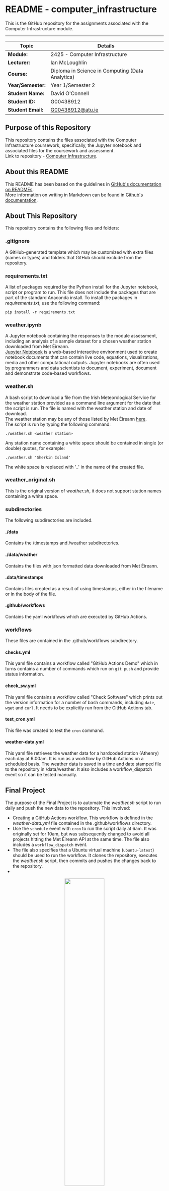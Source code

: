 # README - computer_infrastructure  
This is the GitHub repository for the assignments associated with the Computer Infrastructure module.  
***  
  
| Topic | Details |
|---------|-------------|
| **Module:**  | 2425 - Computer Infrastructure  |
| **Lecturer:**  | Ian McLoughlin  | 
| **Course:**  | Diploma in Science in Computing (Data Analytics)  |
| **Year/Semester:**  | Year 1/Semester 2  |
| **Student Name:**  | David O'Connell  |
| **Student ID:**  | G00438912  |
| **Student Email:**  | G00438912@atu.ie  |  

## Purpose of this Repository   
This repository contains the files associated with the Computer Infrastructure coursework, specifically, the Jupyter notebook and associated files for the coursework and assessment.  
Link to repository - [Computer Infrastructure](https://github.com/dvdgeroconnell/computer_infrastructure.git).

## About this README  
This README has been based on the guidelines in [GitHub's documentation on READMEs](https://docs.github.com/en/repositories/managing-your-repositorys-settings-and-features/customizing-your-repository/about-readmes).  
More information on writing in Markdown can be found in [Github's documentation](https://docs.github.com/en/get-started/writing-on-github/getting-started-with-writing-and-formatting-on-github/basic-writing-and-formatting-syntax). 

## About This Repository  
This repository contains the following files and folders:  

### .gitignore
A GitHub-generated template which may be customized with extra files (names or types) and folders that GitHub should exclude from the repository.  

### requirements.txt
A list of packages required by the Python install for the Jupyter notebook, script or program to run. This file does not include the packages that are part of the standard Anaconda install. To install the packages in *requirements.txt*, use the following command:  
```  
pip install -r requirements.txt
```  
### weather.ipynb  
A Jupyter notebook containing the responses to the module assessment, including an analysis of a sample dataset for a chosen weather station downloaded from Met Éireann.  
[Jupyter Notebook](https://jupyter.org/) is a web-based interactive environment used to create notebook documents that can contain live code, equations, visualizations, media and other computational outputs. Jupyter notebooks are often used by programmers and data scientists to document, experiment, document and demonstrate code-based workflows.

### weather.sh  
A bash script to download a file from the Irish Meteorological Service for the weather station provided as a command line argument for the date that the script is run. The file is named with the weather station and date of download.  
The weather station may be any of those listed by Met Éireann [here](https://www.met.ie/climate/weather-observing-stations).  
The script is run by typing the following command:  
```
./weather.sh <weather station>
```  
Any station name containing a white space should be contained in single (or double) quotes, for example:
```
./weather.sh 'Sherkin Island'
```  

The white space is replaced with '_' in the name of the created file.  

### weather_original.sh
This is the original version of *weather.sh*, it does not support station names containing a white space.  

### subdirectories
The following subdirectories are included.  
#### ./data
Contains the /timestamps and /weather subdirectories.  
#### ./data/weather
Contains the files with json formatted data downloaded from Met Éireann.  
#### .data/timestamps
Contains files created as a result of using timestamps, either in the filename or in the body of the file.   
#### .github/workflows
Contains the yaml workflows which are executed by GitHub Actions.

### workflows  
These files are contained in the .github/workflows subdirectory.   
#### checks.yml  
This yaml file contains a workflow called "GitHub Actions Demo" which in turns contains a number of commands which run on `git push` and provide status information.    
#### check_sw.yml  
This yaml file contains a workflow called "Check Software" which prints out the version information for a number of bash commands, including `date`, `wget` and `curl`. It needs to be explicitly run from the GitHub Actions tab.  
#### test_cron.yml  
This file was created to test the `cron` command.  
#### weather-data.yml
This yaml file retrieves the weather data for a hardcoded station (Athenry) each day at 6:00am. It is run as a workflow by GitHub Actions on a scheduled basis. The weather data is saved in a time and date stamped file to the repository in /data/weather. It also includes a workflow_dispatch event so it can be tested manually.  

## Final Project
The purpose of the Final Project is to automate the *weather.sh* script to run daily and push the new data to the repository. This involved:  
  
- Creating a GitHub Actions workflow. This workflow is defined in the *weather-data.yml* file contained in the .github/workflows directory.  
- Use the `schedule` event with `cron` to run the script daily at 6am. It was originally set for 10am, but was subsequently changed to avoid all projects hitting the Met Éireann API at the same time. The file also includes a `workflow_dispatch` event.  
- The file also specifies that a Ubuntu virtual machine (`ubuntu-latest`) should be used to run the workflow. It clones the repository, executes the *weather.sh* script, then commits and pushes the changes back to the repository.
-  
<p>
<!-- <div style="text-align: center" font=10 weight=bold> Galway Wind Park </div> -->
<div style="text-align: center;">
    <img src="img/Galway-Wind-Park.jpg" width="50%">
</div>
<div style="text-align: center" font = 7> Log example </div> 
</p>

## Getting Started  
Note that this repository contains GitHub workflows.  
1. Clone this repository, either  
  a) to your local machine - [Visual Studio Code](https://code.visualstudio.com/download) and [Anaconda](https://www.anaconda.com/download) are pre-requisites.  
  b) using [GitHub Codespaces](https://github.com/features/codespaces) - click the green `Code` button at the top of the repository and select Codespaces.  
2. Review the README (this document).
3. Open the *weather.sh* notebook in Visual Studio Code.

## References

1. https://atlantictu-my.sharepoint.com/personal/ian_mcloughlin_atu_ie/_layouts/15/onedrive.aspx?id=%2Fpersonal%2Fian%5Fmcloughlin%5Fatu%5Fie%2FDocuments%2Fstudent%5Fshares%2Fcomputer%5Finfrastructure&ga=1  
The Computer Infrastructure lectures were heavily referred to throughout this project.  

2. https://docs.github.com/en/actions/writing-workflows/workflow-syntax-for-github-actions  
GitHub's workflow documentation was used to get the workflow running.  

3. https://www.geeksforgeeks.org/  
This site provides very user-friendly explanations with examples for pandas, matplotlib and seaborn topics.  

4. https://www.cyberciti.biz/faq/bsd-appleosx-linux-bash-shell-run-command-n-times/  
This was useful in figuring out how to run a shell command multiple times, as required in Task 2.  

### End